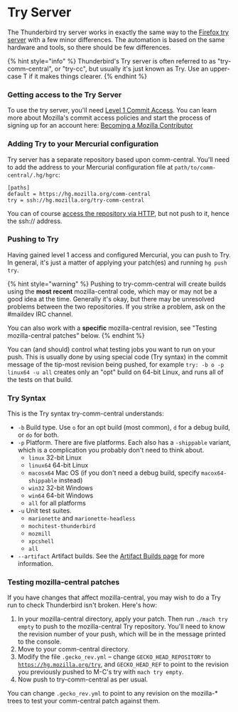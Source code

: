 # Try Server

The Thunderbird try server works in exactly the same way to the [Firefox try server](https://wiki.mozilla.org/ReleaseEngineering/TryServer) with a few minor differences. The automation is based on the same hardware and tools, so there should be few differences.

{% hint style="info" %}
Thunderbird's Try server is often referred to as "try-comm-central", or "try-cc", but usually it's just known as Try. Use an upper-case T if it makes things clearer.
{% endhint %}

### Getting access to the Try Server

To use the try server, you'll need [Level 1 Commit Access](http://www.mozilla.org/hacking/commit-access-policy/). You can learn more about Mozilla's commit access policies and start the process of signing up for an account here: [Becoming a Mozilla Contributor](http://www.mozilla.org/hacking/committer/)

### Adding Try to your Mercurial configuration

Try server has a separate repository based upon comm-central. You'll need to add the address to your Mercurial configuration file at `path/to/comm-central/.hg/hgrc`:

```text
[paths]
default = https://hg.mozilla.org/comm-central
try = ssh://hg.mozilla.org/try-comm-central
```

You can of course [access the repository via HTTP](https://hg.mozilla.org/try-comm-central/), but not push to it, hence the ssh:// address.

### Pushing to Try

Having gained level 1 access and configured Mercurial, you can push to Try. In general, it's just a matter of applying your patch\(es\) and running `hg push try`.

{% hint style="warning" %}
Pushing to try-comm-central will create builds using the **most recent** mozilla-central code, which may or may not be a good idea at the time. Generally it's okay, but there may be unresolved problems between the two repositories. If you strike a problem, ask on the \#maildev IRC channel.

You can also work with a **specific** mozilla-central revision, see "Testing mozilla-central patches" below.
{% endhint %}

You can \(and should\) control what testing jobs you want to run on your push. This is usually done by using special code \(Try syntax\) in the commit message of the tip-most revision being pushed, for example `try: -b o -p linux64 -u all` creates only an "opt" build on 64-bit Linux, and runs all of the tests on that build.

### Try Syntax

This is the Try syntax try-comm-central understands:

* `-b` Build type. Use `o` for an opt build \(most common\), `d` for a debug build, or `do` for both.
* `-p` Platform. There are five platforms. Each also has a `-shippable` variant, which is a complication you probably don't need to think about.
  * `linux` 32-bit Linux
  * `linux64` 64-bit Linux
  * `macosx64` Mac OS \(if you don't need a debug build, specify `macox64-shippable` instead\)
  * `win32` 32-bit Windows
  * `win64` 64-bit Windows
  * `all` for all platforms
* `-u` Unit test suites.
  * `marionette` and `marionette-headless`
  * `mochitest-thunderbird`
  * `mozmill`
  * `xpcshell`
  * `all`
* `--artifact` Artifact builds. See the [Artifact Builds page](../../the-basics/building-thunderbird/artifact-builds.md) for more information.

### Testing mozilla-central patches

If you have changes that affect mozilla-central, you may wish to do a Try run to check Thunderbird isn't broken. Here's how:

1. In your mozilla-central directory, apply your patch. Then run `./mach try empty` to push to the mozilla-central Try repository. You'll need to know the revision number of your push, which will be in the message printed to the console.
2. Move to your comm-central directory.
3. Modify the file `.gecko_rev.yml` – change `GECKO_HEAD_REPOSITORY` to [`https://hg.mozilla.org/try`](https://hg.mozilla.org/try), and `GECKO_HEAD_REF` to point to the revision you previously pushed to M-C's try with `mach try empty`.
4. Now push to try-comm-central as per usual.

You can change `.gecko_rev.yml` to point to any revision on the mozilla-\* trees  to test your comm-central patch against them.

